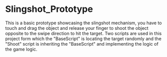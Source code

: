# Slingshot_Prototype

This is a basic prototype showcasing the slingshot mechanism, you have to touch and drag the object and release your finger to shoot the object opposite to the swipe direction to hit the target. 
Two scripts are used in this project form which the "BaseScript" is locating the target randomly and the "Shoot" script is inheriting the "BaseScript" and implementing the logic of the game logic.

